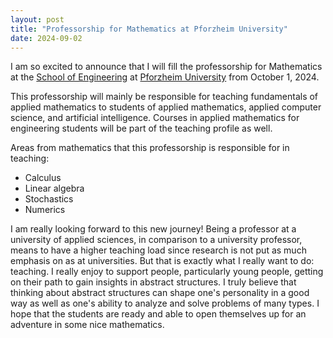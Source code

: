 ```yaml
---
layout: post
title: "Professorship for Mathematics at Pforzheim University"
date: 2024-09-02
---
```


I am so excited to announce that I will fill the professorship for Mathematics at the [School of Engineering](https://engineeringpf.hs-pforzheim.de/) at [Pforzheim University](https://www.hs-pforzheim.de/) from October 1, 2024.

This professorship will mainly be responsible for teaching fundamentals of applied mathematics to students of applied mathematics, applied computer science, and artificial intelligence.
Courses in applied mathematics for engineering students will be part of the teaching profile as well.

Areas from mathematics that this professorship is responsible for in teaching:
- Calculus
- Linear algebra
- Stochastics
- Numerics

I am really looking forward to this new journey!
Being a professor at a university of applied sciences, in comparison to a university professor, means to have a higher teaching load since research is not put as much emphasis on as at universities.
But that is exactly what I really want to do: teaching.
I really enjoy to support people, particularly young people, getting on their path to gain insights in abstract structures.
I truly believe that thinking about abstract structures can shape one's personality in a good way as well as one's ability to analyze and solve problems of many types.
I hope that the students are ready and able to open themselves up for an adventure in some nice mathematics.

